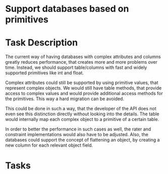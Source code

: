 # Support databases based on primitives
# Task Description
The current way of having databases with complex attributes and columns greatly reduces performance,
that creates more and more problems over time.
Instead, we should support table/columns with fast and widely supported primitives like int and float.

Complex attributes could still be supported by using primitive values,
that represent complex objects.
We would still have table methods,
that provide access to complex values and would provide additional access methods for the primitives.
This way a hard migration can be avoided.

This could be done in such a way,
that the developer of the API does not even see this distinction directly without looking into the details.
The table would internally map each complex object to a primitive of a certain table.

In order to better the performance in such cases as well,
the rater and constraint implementations would also have to be adjusted.
Also, the databases could support the concept of flattening an object,
by creating a new column for each relevant object field.
# Tasks